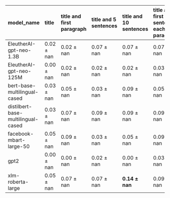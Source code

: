 | model_name                         | title          | title and first paragraph   | title and 5 sentences   | title and 10 sentences   | title and first sentence each paragraph   | raw text       |
|:-----------------------------------|:---------------|:----------------------------|:------------------------|:-------------------------|:------------------------------------------|:---------------|
| EleutherAI-gpt-neo-1.3B            | 0.02 $\pm$ nan | 0.02 $\pm$ nan              | 0.07 $\pm$ nan          | 0.07 $\pm$ nan           | 0.07 $\pm$ nan                            | 0              |
| EleutherAI-gpt-neo-125M            | 0.00 $\pm$ nan | 0.02 $\pm$ nan              | 0.02 $\pm$ nan          | 0.02 $\pm$ nan           | 0.03 $\pm$ nan                            | 0.00 $\pm$ nan |
| bert-base-multilingual-cased       | 0.03 $\pm$ nan | 0.05 $\pm$ nan              | 0.03 $\pm$ nan          | 0.09 $\pm$ nan           | 0.05 $\pm$ nan                            | 0.10 $\pm$ nan |
| distilbert-base-multilingual-cased | 0.03 $\pm$ nan | 0.07 $\pm$ nan              | 0.09 $\pm$ nan          | 0.09 $\pm$ nan           | 0.09 $\pm$ nan                            | 0.02 $\pm$ nan |
| facebook-mbart-large-50            | 0.05 $\pm$ nan | 0.09 $\pm$ nan              | 0.03 $\pm$ nan          | 0.05 $\pm$ nan           | 0.09 $\pm$ nan                            | 0.10 $\pm$ nan |
| gpt2                               | 0.00 $\pm$ nan | 0.00 $\pm$ nan              | 0.02 $\pm$ nan          | 0.00 $\pm$ nan           | 0.03 $\pm$ nan                            | 0.02 $\pm$ nan |
| xlm-roberta-large                  | 0.05 $\pm$ nan | 0.07 $\pm$ nan              | 0.07 $\pm$ nan          | **0.14 $\pm$ nan**       | 0.09 $\pm$ nan                            | 0.07 $\pm$ nan |